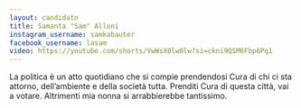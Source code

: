 ```yaml
---
layout: candidato
title: Samanta "Sam" Alloni
instagram_username: samkabauter
facebook_username: lasam
video: https://youtube.com/shorts/VwWsX0lw0lw?si=ckni9QSM6Fbp6Pq1
---
```

La politica è un atto quotidiano che si compie prendendosi Cura di chi ci sta attorno, dell’ambiente e della società tutta. Prenditi Cura di questa città, vai a votare. Altrimenti mia nonna si arrabbierebbe tantissimo.